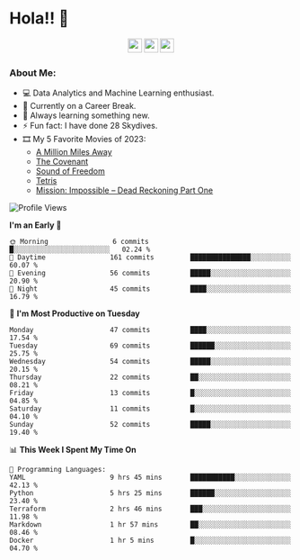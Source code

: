 # Hola!! 👋

<p align="center">
<a href="https://www.linkedin.com/in/salujaamandeep"><img src="https://img.shields.io/badge/linkedin-%230077B5.svg?&style=for-the-badge&logo=linkedin&logoColor=white" height=25></a>
<a href="https://www.twitter.com/salujaamandeep"><img src="https://img.shields.io/badge/twitter-%231DA1F2.svg?&style=for-the-badge&logo=twitter&logoColor=white" height=25></a>
<a href="https://medium.com/@saluja.amandeep"><img src="https://img.shields.io/badge/medium-%2312100E.svg?&style=for-the-badge&logo=medium&logoColor=white" height=25></a></p>

### About Me:

- 💻 Data Analytics and Machine Learning enthusiast.
- 🌱 Currently on a Career Break.
- 📖 Always learning something new.
- ⚡ Fun fact: I have done 28 Skydives.
- 🎞️ My 5 Favorite Movies of 2023:
  - [A Million Miles Away](https://www.imdb.com/title/tt21940010/)
  - [The Covenant](https://www.imdb.com/title/tt4873118/)
  - [Sound of Freedom](https://www.imdb.com/title/tt7599146/)
  - [Tetris](https://www.imdb.com/title/tt12758060/)
  - [Mission: Impossible – Dead Reckoning Part One](https://www.imdb.com/title/tt9603212/)

<!--START_SECTION:waka-->
![Profile Views](http://img.shields.io/badge/Profile%20Views-146-blue)

**I'm an Early 🐤** 

```text
🌞 Morning                6 commits           █░░░░░░░░░░░░░░░░░░░░░░░░   02.24 % 
🌆 Daytime                161 commits         ███████████████░░░░░░░░░░   60.07 % 
🌃 Evening                56 commits          █████░░░░░░░░░░░░░░░░░░░░   20.90 % 
🌙 Night                  45 commits          ████░░░░░░░░░░░░░░░░░░░░░   16.79 % 
```
📅 **I'm Most Productive on Tuesday** 

```text
Monday                   47 commits          ████░░░░░░░░░░░░░░░░░░░░░   17.54 % 
Tuesday                  69 commits          ██████░░░░░░░░░░░░░░░░░░░   25.75 % 
Wednesday                54 commits          █████░░░░░░░░░░░░░░░░░░░░   20.15 % 
Thursday                 22 commits          ██░░░░░░░░░░░░░░░░░░░░░░░   08.21 % 
Friday                   13 commits          █░░░░░░░░░░░░░░░░░░░░░░░░   04.85 % 
Saturday                 11 commits          █░░░░░░░░░░░░░░░░░░░░░░░░   04.10 % 
Sunday                   52 commits          █████░░░░░░░░░░░░░░░░░░░░   19.40 % 
```


📊 **This Week I Spent My Time On** 

```text
💬 Programming Languages: 
YAML                     9 hrs 45 mins       ███████████░░░░░░░░░░░░░░   42.13 % 
Python                   5 hrs 25 mins       ██████░░░░░░░░░░░░░░░░░░░   23.40 % 
Terraform                2 hrs 46 mins       ███░░░░░░░░░░░░░░░░░░░░░░   11.98 % 
Markdown                 1 hr 57 mins        ██░░░░░░░░░░░░░░░░░░░░░░░   08.46 % 
Docker                   1 hr 5 mins         █░░░░░░░░░░░░░░░░░░░░░░░░   04.70 % 
```


<!--END_SECTION:waka-->
